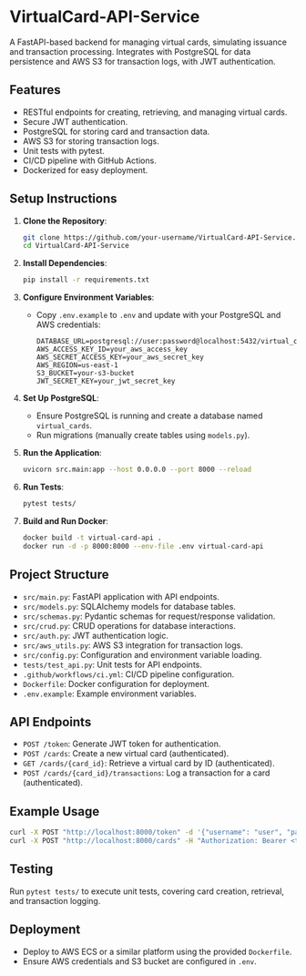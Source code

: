 # VirtualCard-API-Service

A FastAPI-based backend for managing virtual cards, simulating issuance and transaction processing. Integrates with PostgreSQL for data persistence and AWS S3 for transaction logs, with JWT authentication.

## Features
- RESTful endpoints for creating, retrieving, and managing virtual cards.
- Secure JWT authentication.
- PostgreSQL for storing card and transaction data.
- AWS S3 for storing transaction logs.
- Unit tests with pytest.
- CI/CD pipeline with GitHub Actions.
- Dockerized for easy deployment.

## Setup Instructions

1. **Clone the Repository**:
   ```bash
   git clone https://github.com/your-username/VirtualCard-API-Service.git
   cd VirtualCard-API-Service
   ```

2. **Install Dependencies**:
   ```bash
   pip install -r requirements.txt
   ```

3. **Configure Environment Variables**:
   - Copy `.env.example` to `.env` and update with your PostgreSQL and AWS credentials:
     ```env
     DATABASE_URL=postgresql://user:password@localhost:5432/virtual_cards
     AWS_ACCESS_KEY_ID=your_aws_access_key
     AWS_SECRET_ACCESS_KEY=your_aws_secret_key
     AWS_REGION=us-east-1
     S3_BUCKET=your-s3-bucket
     JWT_SECRET_KEY=your_jwt_secret_key
     ```

4. **Set Up PostgreSQL**:
   - Ensure PostgreSQL is running and create a database named `virtual_cards`.
   - Run migrations (manually create tables using `models.py`).

5. **Run the Application**:
   ```bash
   uvicorn src.main:app --host 0.0.0.0 --port 8000 --reload
   ```

6. **Run Tests**:
   ```bash
   pytest tests/
   ```

7. **Build and Run Docker**:
   ```bash
   docker build -t virtual-card-api .
   docker run -d -p 8000:8000 --env-file .env virtual-card-api
   ```

## Project Structure
- `src/main.py`: FastAPI application with API endpoints.
- `src/models.py`: SQLAlchemy models for database tables.
- `src/schemas.py`: Pydantic schemas for request/response validation.
- `src/crud.py`: CRUD operations for database interactions.
- `src/auth.py`: JWT authentication logic.
- `src/aws_utils.py`: AWS S3 integration for transaction logs.
- `src/config.py`: Configuration and environment variable loading.
- `tests/test_api.py`: Unit tests for API endpoints.
- `.github/workflows/ci.yml`: CI/CD pipeline configuration.
- `Dockerfile`: Docker configuration for deployment.
- `.env.example`: Example environment variables.

## API Endpoints
- `POST /token`: Generate JWT token for authentication.
- `POST /cards`: Create a new virtual card (authenticated).
- `GET /cards/{card_id}`: Retrieve a virtual card by ID (authenticated).
- `POST /cards/{card_id}/transactions`: Log a transaction for a card (authenticated).

## Example Usage
```bash
curl -X POST "http://localhost:8000/token" -d '{"username": "user", "password": "pass"}'
curl -X POST "http://localhost:8000/cards" -H "Authorization: Bearer <token>" -d '{"card_number": "1234567890123456", "expiry": "12/27", "cvv": "123"}'
```

## Testing
Run `pytest tests/` to execute unit tests, covering card creation, retrieval, and transaction logging.

## Deployment
- Deploy to AWS ECS or a similar platform using the provided `Dockerfile`.
- Ensure AWS credentials and S3 bucket are configured in `.env`.
